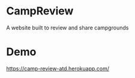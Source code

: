 # CampReview
 A website built to review and share campgrounds
# Demo
 https://camp-review-atd.herokuapp.com/
